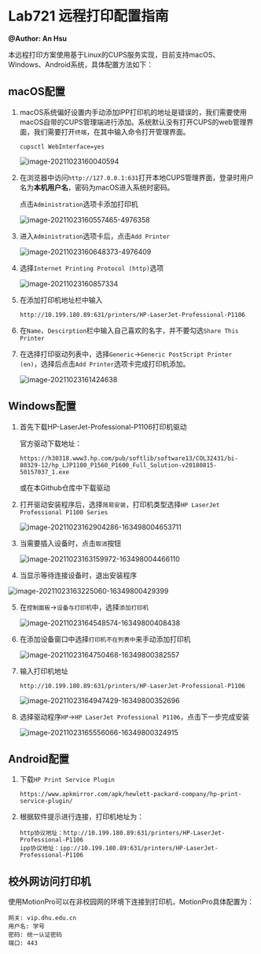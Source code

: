 # Lab721 远程打印配置指南

**@Author: An Hsu**

本远程打印方案使用基于Linux的CUPS服务实现，目前支持macOS、Windows、Android系统，具体配置方法如下：

## macOS配置

1. macOS系统偏好设置内手动添加IPP打印机的地址是错误的，我们需要使用macOS自带的CUPS管理端进行添加。系统默认没有打开CUPS的web管理界面，我们需要打开`终端`，在其中输入命令打开管理界面。

   ```shell
   cupsctl WebInterface=yes
   ```

   ![image-20211023160040594](https://cdn.jsdelivr.net/gh/xuan97916/image-hosting@master/20211023/image-20211023160040594.27mljur3j76s.png)

2. 在浏览器中访问`http://127.0.0.1:631`打开本地CUPS管理界面，登录时用户名为**本机用户名**，密码为macOS进入系统时密码。

   点击`Administration`选项卡添加打印机

   ![image-20211023160557465-4976358](https://cdn.jsdelivr.net/gh/xuan97916/image-hosting@master/20211023/image-20211023160557465-4976358.1keu3p286tfk.png)

3. 进入`Administration`选项卡后，点击`Add Printer`

   ![image-20211023160648373-4976409](https://cdn.jsdelivr.net/gh/xuan97916/image-hosting@master/20211023/image-20211023160648373-4976409.7fru7e5i21s0.png)

4. 选择`Internet Printing Protocol (http)`选项

   ![image-20211023160857334](https://cdn.jsdelivr.net/gh/xuan97916/image-hosting@master/20211023/image-20211023160857334.57ot9n3a0zo0.png)

5. 在添加打印机地址栏中输入

   ```
   http://10.199.180.89:631/printers/HP-LaserJet-Professional-P1106
   ```

6. 在`Name`、`Descirption`栏中输入自己喜欢的名字，并不要勾选`Share This Printer`

7. 在选择打印驱动列表中，选择`Generic`->`Generic PostScript Printer (en)`，选择后点击`Add Printer`选项卡完成打印机添加。

   ![image-20211023161424638](https://cdn.jsdelivr.net/gh/xuan97916/image-hosting@master/20211023/image-20211023161424638.jgzbtm21urs.png)

## Windows配置

1. 首先下载HP-LaserJet-Professional-P1106打印机驱动

   官方驱动下载地址：

   ```
   https://h30318.www3.hp.com/pub/softlib/software13/COL32431/bi-80329-12/hp_LJP1100_P1560_P1600_Full_Solution-v20180815-50157037_1.exe
   ```

   或在本Github仓库中下载驱动

2. 打开驱动安装程序后，选择`简易安装`，打印机类型选择`HP LaserJet Professional P1100 Series`

   ![image-20211023162904286-163498004653711](https://cdn.jsdelivr.net/gh/xuan97916/image-hosting@master/20211023/image-20211023162904286-163498004653711.5ksgefb4odk0.png)

5. 当需要插入设备时，点击`取消`按钮

	 ![image-20211023163159972-163498004466110](https://cdn.jsdelivr.net/gh/xuan97916/image-hosting@master/20211023/image-20211023163159972-163498004466110.mrflvbgnlxc.png)
7. 当显示等待连接设备时，退出安装程序

![image-20211023163225060-16349800429399](https://cdn.jsdelivr.net/gh/xuan97916/image-hosting@master/20211023/image-20211023163225060-16349800429399.3cqdxchk8za.png)

5. 在`控制面板`->`设备与打印机`中，选择`添加打印机`

   ![image-20211023164548574-16349800408438](https://cdn.jsdelivr.net/gh/xuan97916/image-hosting@master/20211023/image-20211023164548574-16349800408438.3a8ilfikc7a0.png)

6. 在添加设备窗口中选择`打印机不在列表中`来手动添加打印机

   ![image-20211023164750468-16349800382557](https://cdn.jsdelivr.net/gh/xuan97916/image-hosting@master/20211023/image-20211023164750468-16349800382557.2otjk83efgo0.png)

7. 输入打印机地址

   ```
   http://10.199.180.89:631/printers/HP-LaserJet-Professional-P1106
   ```

   ![image-20211023164947429-16349800352696](https://cdn.jsdelivr.net/gh/xuan97916/image-hosting@master/20211023/image-20211023164947429-16349800352696.69y4l7yzgc40.png)

8. 选择驱动程序`HP`->`HP LaserJet Professional P1106`，点击下一步完成安装

   ![image-20211023165556066-16349800324915](https://cdn.jsdelivr.net/gh/xuan97916/image-hosting@master/20211023/image-20211023165556066-16349800324915.2mvxgexkf4m0.png)

## Android配置

1. 下载`HP Print Service Plugin`

   ```
   https://www.apkmirror.com/apk/hewlett-packard-company/hp-print-service-plugin/
   ```

2. 根据软件提示进行连接，打印机地址为：

   ```
   http协议地址：http://10.199.180.89:631/printers/HP-LaserJet-Professional-P1106
   ipp协议地址：ipp://10.199.180.89:631/printers/HP-LaserJet-Professional-P1106
   ```

## 校外网访问打印机

使用MotionPro可以在非校园网的环境下连接到打印机，MotionPro具体配置为：

```
网关: vip.dhu.edu.cn
用户名: 学号
密码: 统一认证密码
端口: 443
```



